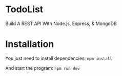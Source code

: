 # TodoList
Build A REST API With Node.js, Express, &amp; MongoDB

# Installation
 You just need to install dependencies:
 ```npm install```
 
 And start the program:
 ```npm run dev```

